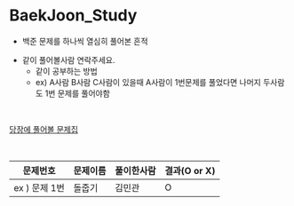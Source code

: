 # BaekJoon_Study
- 백준 문제를 하나씩 열심히 풀어본 흔적  
+ 같이 풀어볼사람 연락주세요.  
  + 같이 공부하는 방법
  + ex) A사람 B사람 C사람이 있을때 A사람이 1번문제를 풀었다면 나머지 두사람도 1번 문제를 풀어야함

<br>

[당장에 풀어볼 문제집](https://www.acmicpc.net/workbook/view/4349)

<br>

|문제번호|문제이름|풀이한사람|결과(O or X)|
|---|---|---|---|
|ex ) 문제 1번|돌줍기|김민관|O|
